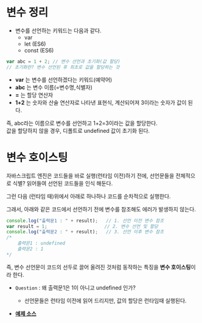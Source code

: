 # 변수 정리

* 변수를 선언하는 키워드는 다음과 같다.
    * var 
    * let (ES6)
    * const (ES6)

```javascript
var abc = 1 + 2; // 변수 선언과 초기화(값 할당)
// 초기화란? 변수 선언된 후 최초로 값을 할당하는 것
```

* **var** 는 변수를 선언하겠다는 키워드(예약어)  
* **abc** 는 변수 이름(=변수명,식별자)  
* **=** 는 할당 연산자  
* **1+2** 는 숫자와 산술 연산자로 나타낸 표현식, 계산되어져 3이라는 숫자가 값이 된다.

즉, abc라는 이름으로 변수를 선언하고 1+2=3이라는 값을 할당한다.  
값을 할당하지 않을 경우, 디폴트로 undefined 값이 초기화 된다.

# 변수 호이스팅
자바스크립트 엔진은 코드들을 바로 실행(런타임 이전)하기 전에, 선언문들을 전체적으로 식별? 읽어들여 선언된 코드들을 인식 해둔다.

그런 다음 (런타임 때)위에서 아래로 하나하나 코드를 순차적으로 실행한다.

그래서, 아래와 같은 코드에서 선언하기 전에 변수를 참조해도 에러가 발생하지 않는다.

```javascript
console.log("출력문1 : " + result);   // 1. 선언 이전 변수 참조
var result = 1;                     // 2. 변수 선언 및 할당
console.log("출력문2 : " + result);   // 3. 선언 이후 변수 참조
/*
    출력문1 : undefined
    출력문2 : 1
*/
```

즉, 변수 선언문이 코드의 선두로 끌어 올려진 것처럼 동작하는 특징을 **변수 호이스팅**이라 한다.

* `Question` : 왜 출력문1은 1이 아니고 undefined 인가?
    * 선언문들은 런타임 이전에 읽어 드리지만, 값의 할당은 런타임때 실행된다.


* [__예제 소스__](./src/var_hoisting.html)